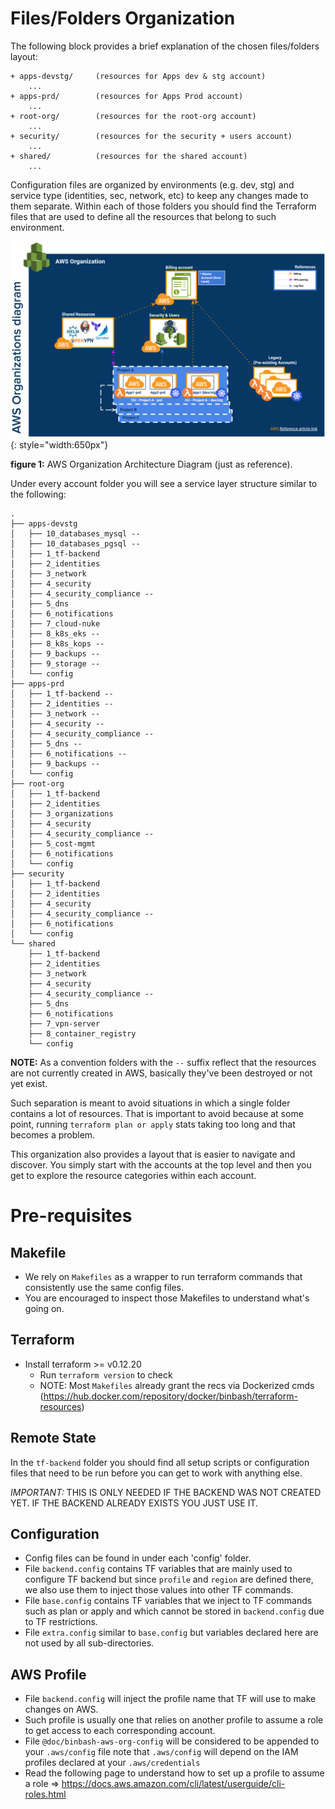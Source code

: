 # Files/Folders Organization
The following block provides a brief explanation of the chosen files/folders layout:

```
+ apps-devstg/     (resources for Apps dev & stg account)
    ...
+ apps-prd/        (resources for Apps Prod account)
    ...
+ root-org/        (resources for the root-org account)
    ...
+ security/        (resources for the security + users account)
    ...
+ shared/          (resources for the shared account)
    ...
```

Configuration files are organized by environments (e.g. dev, stg) and service type (identities, sec, 
network, etc) to keep any changes made to them separate.
Within each of those folders you should find the Terraform files that are used to define all the 
resources that belong to such environment.

![binbash-logo](../../assets/images/diagrams/aws-organizations.png "Binbash"){: style="width:650px"}

**figure 1:** AWS Organization Architecture Diagram (just as reference).

Under every account folder you will see a service layer structure similar to the following:
```
.
├── apps-devstg
│   ├── 10_databases_mysql --
│   ├── 10_databases_pgsql --
│   ├── 1_tf-backend
│   ├── 2_identities
│   ├── 3_network
│   ├── 4_security
│   ├── 4_security_compliance --
│   ├── 5_dns
│   ├── 6_notifications
│   ├── 7_cloud-nuke
│   ├── 8_k8s_eks --
│   ├── 8_k8s_kops --
│   ├── 9_backups --
│   ├── 9_storage --
│   └── config
├── apps-prd
│   ├── 1_tf-backend --
│   ├── 2_identities --
│   ├── 3_network --
│   ├── 4_security --
│   ├── 4_security_compliance --
│   ├── 5_dns --
│   ├── 6_notifications --
│   ├── 9_backups --
│   └── config
├── root-org
│   ├── 1_tf-backend
│   ├── 2_identities
│   ├── 3_organizations
│   ├── 4_security
│   ├── 4_security_compliance --
│   ├── 5_cost-mgmt
│   ├── 6_notifications
│   └── config
├── security
│   ├── 1_tf-backend
│   ├── 2_identities
│   ├── 4_security
│   ├── 4_security_compliance --
│   ├── 6_notifications
│   └── config
└── shared
    ├── 1_tf-backend
    ├── 2_identities
    ├── 3_network
    ├── 4_security
    ├── 4_security_compliance --
    ├── 5_dns
    ├── 6_notifications
    ├── 7_vpn-server
    ├── 8_container_registry
    └── config
```

**NOTE:** As a convention folders with the `--` suffix reflect that the resources are not currently
created in AWS, basically they've been destroyed or not yet exist. 

Such separation is meant to avoid situations in which a single folder contains a lot of resources. 
That is important to avoid because at some point, running `terraform plan or apply` stats taking too long and that 
becomes a problem.

This organization also provides a layout that is easier to navigate and discover. 
You simply start with the accounts at the top level and then you get to explore the resource categories within 
each account.

# Pre-requisites

## Makefile
- We rely on `Makefiles` as a wrapper to run terraform commands that consistently use the same config files.
- You are encouraged to inspect those Makefiles to understand what's going on.

## Terraform
- Install terraform >= v0.12.20
  - Run `terraform version` to check
  - NOTE: Most `Makefiles` already grant the recs via Dockerized cmds (https://hub.docker.com/repository/docker/binbash/terraform-resources)  

## Remote State
In the `tf-backend` folder you should find all setup scripts or configuration files that need to be run before
 you can get to work with anything else.

*IMPORTANT:* THIS IS ONLY NEEDED IF THE BACKEND WAS NOT CREATED YET. IF THE BACKEND ALREADY EXISTS YOU JUST USE IT.

## Configuration
- Config files can be found in under each 'config' folder.
- File `backend.config` contains TF variables that are mainly used to configure TF backend but since
 `profile` and `region` are defined there, we also use them to inject those values into other TF commands.
- File `base.config` contains TF variables that we inject to TF commands such as plan or apply and which 
cannot be stored in `backend.config` due to TF restrictions.
- File `extra.config` similar to `base.config` but variables declared here are not used by all sub-directories.

## AWS Profile
- File `backend.config` will inject the profile name that TF will use to make changes on AWS.
- Such profile is usually one that relies on another profile to assume a role to get access to each corresponding account.
- File `@doc/binbash-aws-org-config` will be considered to be appended to your `.aws/config` file 
note that `.aws/config` will depend on the IAM profiles declared at your `.aws/credentials` 
- Read the following page to understand how to set up a profile to assume 
a role => https://docs.aws.amazon.com/cli/latest/userguide/cli-roles.html

